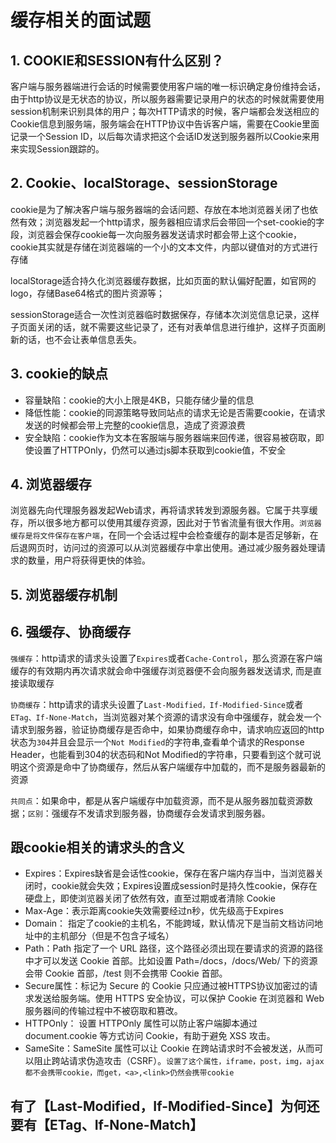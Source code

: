 # 缓存相关的面试题

## 1. COOKIE和SESSION有什么区别？

客户端与服务器端进行会话的时候需要使用客户端的唯一标识确定身份维持会话，由于http协议是无状态的协议，所以服务器需要记录用户的状态的时候就需要使用session机制来识别具体的用户；每次HTTP请求的时候，客户端都会发送相应的Cookie信息到服务端，服务端会在HTTP协议中告诉客户端，需要在Cookie里面记录一个Session ID，以后每次请求把这个会话ID发送到服务器所以Cookie来用来实现Session跟踪的。

## 2. Cookie、localStorage、sessionStorage

cookie是为了解决客户端与服务器端的会话问题、存放在本地浏览器关闭了也依然有效；浏览器发起一个http请求，服务器相应请求后会带回一个set-cookie的字段，浏览器会保存cookie每一次向服务器发送请求时都会带上这个cookie，cookie其实就是存储在浏览器端的一个小的文本文件，内部以键值对的方式进行存储

localStorage适合持久化浏览器缓存数据，比如页面的默认偏好配置，如官网的logo，存储Base64格式的图片资源等；

sessionStorage适合一次性浏览器临时数据保存，存储本次浏览信息记录，这样子页面关闭的话，就不需要这些记录了，还有对表单信息进行维护，这样子页面刷新的话，也不会让表单信息丢失。

## 3. cookie的缺点

+ 容量缺陷：cookie的大小上限是4KB，只能存储少量的信息
+ 降低性能：cookie的同源策略导致同站点的请求无论是否需要cookie，在请求发送的时候都会带上完整的cookie信息，造成了资源浪费
+ 安全缺陷：cookie作为文本在客服端与服务器端来回传递，很容易被窃取，即使设置了HTTPOnly，仍然可以通过js脚本获取到cookie值，不安全

## 4. 浏览器缓存

浏览器先向代理服务器发起Web请求，再将请求转发到源服务器。它属于共享缓存，所以很多地方都可以使用其缓存资源，因此对于节省流量有很大作用。```浏览器缓存是将文件保存在客户端```，在同一个会话过程中会检查缓存的副本是否足够新，在后退网页时，访问过的资源可以从浏览器缓存中拿出使用。通过减少服务器处理请求的数量，用户将获得更快的体验。

## 5. 浏览器缓存机制



## 6. 强缓存、协商缓存

`强缓存`：http请求的请求头设置了`Expires`或者`Cache-Control`，那么资源在客户端缓存的有效期内再次请求就会命中强缓存浏览器便不会向服务器发送请求, 而是直接读取缓存

`协商缓存`：http请求的请求头设置了`Last-Modified，If-Modified-Since`或者`ETag、If-None-Match`，当浏览器对某个资源的请求没有命中强缓存，就会发一个请求到服务器，验证协商缓存是否命中，如果协商缓存命中，请求响应返回的http状态为```304```并且会显示一个```Not Modified```的字符串,查看单个请求的Response Header，也能看到304的状态码和Not Modified的字符串，只要看到这个就可说明这个资源是命中了协商缓存，然后从客户端缓存中加载的，而不是服务器最新的资源

`共同点`：如果命中，都是从客户端缓存中加载资源，而不是从服务器加载资源数据；`区别`：强缓存不发请求到服务器，协商缓存会发请求到服务器。

## 跟cookie相关的请求头的含义

+ Expires：Expires缺省是会话性cookie，保存在客户端内存当中，当浏览器关闭时，cookie就会失效；Expires设置成session时是持久性cookie，保存在硬盘上，即使浏览器关闭了依然有效，直至过期或者清除 Cookie
+ Max-Age：表示距离cookie失效需要经过n秒，优先级高于Expires
+ Domain： 指定了cookie的主机名，不能跨域，默认情况下是当前文档访问地址中的主机部分（但是不包含子域名）
+ Path：Path 指定了一个 URL 路径，这个路径必须出现在要请求的资源的路径中才可以发送 Cookie 首部。比如设置 Path=/docs，/docs/Web/ 下的资源会带 Cookie 首部，/test 则不会携带 Cookie 首部。
+ Secure属性：标记为 Secure 的 Cookie 只应通过被HTTPS协议加密过的请求发送给服务端。使用 HTTPS 安全协议，可以保护 Cookie 在浏览器和 Web 服务器间的传输过程中不被窃取和篡改。
+ HTTPOnly： 设置 HTTPOnly 属性可以防止客户端脚本通过 document.cookie 等方式访问 Cookie，有助于避免 XSS 攻击。
+ SameSite：SameSite 属性可以让 Cookie 在跨站请求时不会被发送，从而可以阻止跨站请求伪造攻击（CSRF）。`设置了这个属性，iframe，post，img，ajax都不会携带cookie，而get，<a>,<link>仍然会携带cookie`

## 有了【Last-Modified，If-Modified-Since】为何还要有【ETag、If-None-Match】



